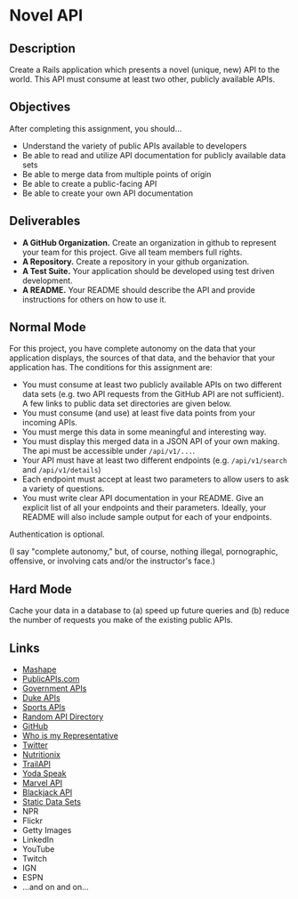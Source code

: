 # Novel API

## Description

Create a Rails application which presents a novel (unique, new) API to the world.  This API must consume at least two other, publicly available APIs.

## Objectives

After completing this assignment, you should...

* Understand the variety of public APIs available to developers
* Be able to read and utilize API documentation for publicly available data sets
* Be able to merge data from multiple points of origin
* Be able to create a public-facing API
* Be able to create your own API documentation

## Deliverables

* **A GitHub Organization.** Create an organization in github to represent your team for this project.  Give all team members full rights.
* **A Repository.** Create a repository in your github organization.
* **A Test Suite.** Your application should be developed using test driven development.
* **A README.** Your README should describe the API and provide instructions for others on how to use it.

## Normal Mode

For this project, you have complete autonomy on the data that your application displays, the sources of that data, and the behavior that your application has.  The conditions for this assignment are:

* You must consume at least two publicly available APIs on two different data sets (e.g. two API requests from the GitHub API are not sufficient).  A few links to public data set directories are given below.
* You must consume (and use) at least five data points from your incoming APIs.
* You must merge this data in some meaningful and interesting way.
* You must display this merged data in a JSON API of your own making.  The api must be accessible under `/api/v1/...`.
* Your API must have at least two different endpoints (e.g. `/api/v1/search` and `/api/v1/details`)
* Each endpoint must accept at least two parameters to allow users to ask a variety of questions.
* You must write clear API documentation in your README.  Give an explicit list of all your endpoints and their parameters.  Ideally, your README will also include sample output for each of your endpoints.

Authentication is optional.

(I say "complete autonomy," but, of course, nothing illegal, pornographic, offensive, or involving cats and/or the instructor's face.)

## Hard Mode

Cache your data in a database to (a) speed up future queries and (b) reduce the number of requests you make of the existing public APIs.

## Links

* [Mashape](https://www.mashape.com/)
* [PublicAPIs.com](http://www.publicapis.com/)
* [Government APIs](https://www.data.gov/developers/apis)
* [Duke APIs](http://dev.colab.duke.edu/resource/duke-public-apis)
* [Sports APIs](http://www.programmableweb.com/news/91-sports-apis-fanfeedr-seatwave-and-espn/2012/08/01)
* [Random API Directory](http://www.programmableweb.com/apis/directory)
* [GitHub](https://api.github.com/users/masonfmatthews/events)
* [Who is my Representative](http://whoismyrepresentative.com/getall_mems.php?zip=27701)
* [Twitter](https://dev.twitter.com/rest/public)
* [Nutritionix](https://www.mashape.com/msilverman/nutritionix-nutrition-database)
* [TrailAPI](https://www.mashape.com/trailapi/trailapi)
* [Yoda Speak](https://www.mashape.com/ismaelc/yoda-speak)
* [Marvel API](http://developer.marvel.com/docs)
* [Blackjack API](http://deckofcardsapi.com/)
* [Static Data Sets](http://vincentarelbundock.github.io/Rdatasets/datasets.html)
* NPR
* Flickr
* Getty Images
* LinkedIn
* YouTube
* Twitch
* IGN
* ESPN
* ...and on and on...
